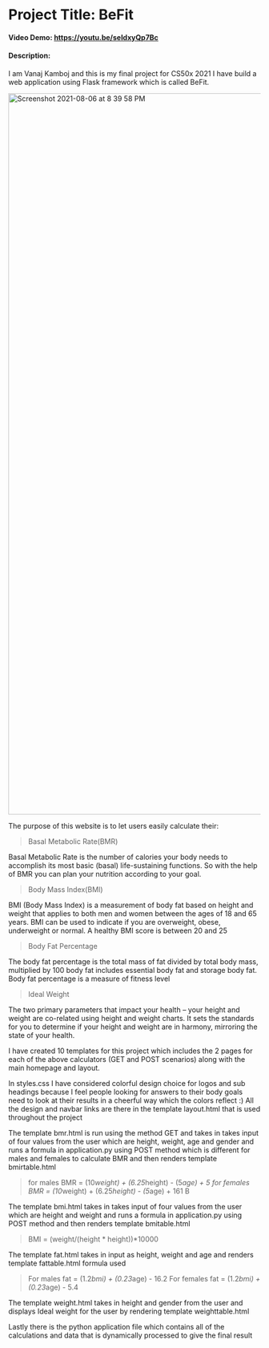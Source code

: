 # Project Title: BeFit
#### Video Demo:  https://youtu.be/seIdxyQp7Bc
#### Description:
I am Vanaj Kamboj and this is my final project for CS50x 2021
I have build a web application using Flask framework which is called BeFit.


<img width="1440" alt="Screenshot 2021-08-06 at 8 39 58 PM" src="https://user-images.githubusercontent.com/62696144/128532068-f501a3d1-bbf4-4904-9a6f-385df6ea0ee5.png">


The purpose of this website is to let users easily calculate their:
> Basal Metabolic Rate(BMR)

Basal Metabolic Rate is the number of calories your body needs to accomplish its most basic (basal) life-sustaining functions.
So with the help of BMR you can plan your nutrition according to your goal.

> Body Mass Index(BMI)

BMI (Body Mass Index) is a measurement of body fat based on height and weight that applies to both men and women between the
ages of 18 and 65 years. BMI can be used to indicate if you are overweight, obese, underweight or normal. A healthy BMI score
is between 20 and 25

> Body Fat Percentage

The body fat percentage is the total mass of fat divided by total body mass, multiplied by 100 body fat includes essential
body fat and storage body fat. Body fat percentage is a measure of fitness level
> Ideal Weight

The two primary parameters that impact your health – your height and weight are co-related using height and weight charts.
It sets the standards for you to determine if your height and weight are in harmony, mirroring the state of your health.


I have created 10 templates for this project which includes the 2 pages for each of the above
calculators (GET and POST scenarios) along with the main homepage and layout.

In styles.css I have considered colorful design choice for logos and sub headings because I feel people looking
for answers to their body goals need to look at their results in a cheerful way which the colors
reflect :)
All the design and navbar links are there in the template layout.html that is used throughout the project

The template bmr.html is run using the method GET and takes in takes input of four values from the user which are height, weight, age and gender
and runs a formula in application.py using POST method which is different for males and females to calculate BMR
and then renders template bmirtable.html
> for males BMR = (10*weight) + (6.25*height) - (5*age) + 5
> for females BMR = (10*weight) + (6.25*height) - (5*age) + 161
B


The template bmi.html takes in takes input of four values from the user which are height and weight
and runs a formula in application.py using POST method and then renders template bmitable.html
> BMI = (weight/(height * height))*10000

The template fat.html takes in input as height, weight and age and renders template fattable.html
formula used
> For males fat = (1.2*bmi) + (0.23*age) - 16.2
> For females fat = (1.2*bmi) + (0.23*age) - 5.4

The template weight.html takes in height and gender from the user and displays Ideal weight for the user
by rendering template weighttable.html

Lastly there is the python application file which contains all of the calculations and data that is
dynamically processed to give the final result
